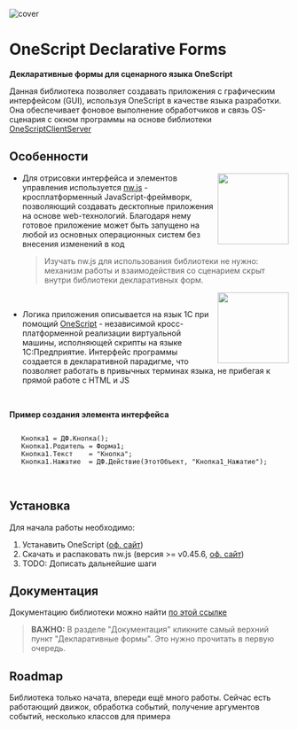 ![cover](https://github.com/user-attachments/assets/440c47da-16d8-4419-ae59-198b7898dfe5)

# OneScript Declarative Forms

**Декларативные формы для сценарного языка OneScript**

Данная библиотека позволяет создавать приложения с графическим интерфейсом (GUI), используя OneScript в качестве языка разработки. Она обеспечивает фоновое выполнение обработчиков и связь OS-сценария с окном программы на основе библиотеки [OneScriptClientServer ](https://github.com/ahyahy/OneScriptClientServer)


## Особенности

<img src="https://github.com/user-attachments/assets/04035547-93cb-42d0-977b-28d220f17d61" align="right" width="128">

+ Для отрисовки интерфейса и элементов управления используется [nw.js](https://github.com/nwjs/nw.js) - кросплатформенный JavaScript-фреймворк, позволяющий создавать десктопные приложения на основе web-технологий. Благодаря нему готовое приложение может быть запущено на любой из основных операционных систем без внесения изменений в код

  >Изучать nw.js для использования библиотеки не нужно: механизм работы и взаимодействия со сценарием скрыт внутри библиотеки декларативных форм.

<img src="https://github.com/user-attachments/assets/26dc67d8-170b-45a2-813f-01bb75354b39" align="right" width="128">

<br>

+ Логика приложения описывается на язык 1С при помощий [OneScript](https://github.com/EvilBeaver/OneScript) - независимой кросс-платформенной реализации виртуальной машины, исполняющей скрипты на языке 1С:Предприятие. Интерфейс программы создается в декларативной парадигме, что позволяет работать в привычных терминах языка, не прибегая к прямой работе с HTML и JS

 <br>

 **Пример создания элемента интерфейса**
 ```bsl

	Кнопка1 = ДФ.Кнопка();
	Кнопка1.Родитель = Форма1;
	Кнопка1.Текст    = "Кнопка";
	Кнопка1.Нажатие  = ДФ.Действие(ЭтотОбъект, "Кнопка1_Нажатие");
 ```

<br> 

## Установка

Для начала работы необходимо:
1. Устанавить OneScript ([оф. сайт](https://oscript.io/))
2. Скачать и распаковать nw.js (версия >= v0.45.6, [оф. сайт](https://nwjs.io/))
3. TODO: Дописать дальнейшие шаги

## Документация

Документацию библиотеки можно найти [по этой ссылке](https://ahyahy.github.io/OneScriptDeclarativeForms/index.html)

>**ВАЖНО:** В разделе "Документация" кликните самый верхний пункт "Декларативные формы". Это нужно прочитать в первую очередь.


## Roadmap

Библиотека только начата, впереди ещё много работы. Сейчас есть работающий движок, обработка событий, получение аргументов событий, несколько классов для примера
